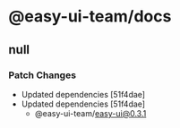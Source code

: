 # @easy-ui-team/docs

## null

### Patch Changes

- Updated dependencies [51f4dae]
- Updated dependencies [51f4dae]
  - @easy-ui-team/easy-ui@0.3.1
